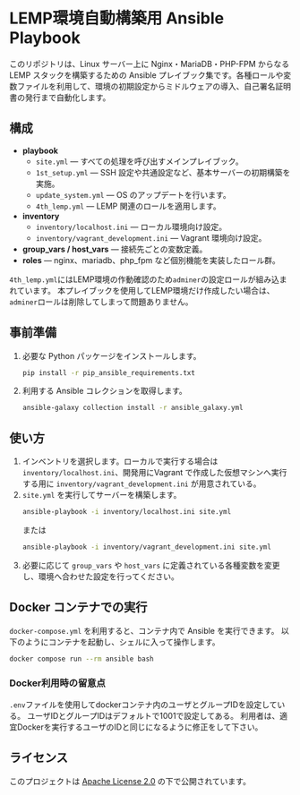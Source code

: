 # LEMP環境自動構築用 Ansible Playbook

このリポジトリは、Linux サーバー上に Nginx・MariaDB・PHP-FPM からなる LEMP スタックを構築するための Ansible プレイブック集です。各種ロールや変数ファイルを利用して、環境の初期設定からミドルウェアの導入、自己署名証明書の発行まで自動化します。

## 構成

- **playbook**
  - `site.yml`  ― すべての処理を呼び出すメインプレイブック。
  - `1st_setup.yml` ― SSH 設定や共通設定など、基本サーバーの初期構築を実施。
  - `update_system.yml` ― OS のアップデートを行います。
  - `4th_lemp.yml` ― LEMP 関連のロールを適用します。
- **inventory**
  - `inventory/localhost.ini` ― ローカル環境向け設定。
  - `inventory/vagrant_development.ini` ― Vagrant 環境向け設定。
- **group_vars / host_vars**  ― 接続先ごとの変数定義。
- **roles**  ― nginx、mariadb、php_fpm など個別機能を実装したロール群。

`4th_lemp.yml`にはLEMP環境の作動確認のため`adminer`の設定ロールが組み込まれています。
本プレイブックを使用してLEMP環境だけ作成したい場合は、`adminer`ロールは削除してしまって問題ありません。

## 事前準備

1. 必要な Python パッケージをインストールします。
   ```bash
   pip install -r pip_ansible_requirements.txt
   ```
2. 利用する Ansible コレクションを取得します。
   ```bash
   ansible-galaxy collection install -r ansible_galaxy.yml
   ```

## 使い方

1. インベントリを選択します。ローカルで実行する場合は `inventory/localhost.ini`、開発用にVagrant で作成した仮想マシンへ実行する用に `inventory/vagrant_development.ini` が用意されている。
2. `site.yml` を実行してサーバーを構築します。
   ```bash
   ansible-playbook -i inventory/localhost.ini site.yml
   ```
   または
   ```bash
   ansible-playbook -i inventory/vagrant_development.ini site.yml
   ```
3. 必要に応じて `group_vars` や `host_vars` に定義されている各種変数を変更し、環境へ合わせた設定を行ってください。

## Docker コンテナでの実行

`docker-compose.yml` を利用すると、コンテナ内で Ansible を実行できます。
以下のようにコンテナを起動し、シェルに入って操作します。
```bash
docker compose run --rm ansible bash
```

### Docker利用時の留意点

`.env`ファイルを使用してdockerコンテナ内のユーザとグループIDを設定している。
ユーザIDとグループIDはデフォルトで1001で設定してある。
利用者は、適宜Dockerを実行するユーザのIDと同じになるように修正をして下さい。

## ライセンス

このプロジェクトは [Apache License 2.0](LICENSE) の下で公開されています。
